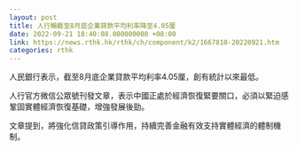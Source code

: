 ```yaml
---
layout: post
title: 人行稱截至8月底企業貸款平均利率降至4.05厘
date: 2022-09-21 18:40:08.000000000 +08:00
link: https://news.rthk.hk/rthk/ch/component/k2/1667810-20220921.htm
categories: rthk
---
```


人民銀行表示，截至8月底企業貸款平均利率4.05厘，創有統計以來最低。

人行官方微信公眾號刊發文章，表示中國正處於經濟恢復緊要關口，必須以緊迫感鞏固實體經濟恢復基礎，增強發展後勁。

文章提到，將強化信貸政策引導作用，持續完善金融有效支持實體經濟的體制機制。
